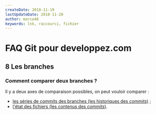 ```yaml
---
createDate: 2018-11-19
lastUpdateDate: 2018-11-20
author: marco46
keywords: lnk, raccourci, fichier
---
```


# FAQ Git pour developpez.com

## 8 Les branches

### Comment comparer deux branches ?

Il y a deux axes de comparaison possibles, on peut vouloir comparer :

- [les séries de *commits* des branches (les historiques des *commits*)](008.q010.md) ;
- [l'état des fichiers (les contenus des *commits*)](008.q011.md).
